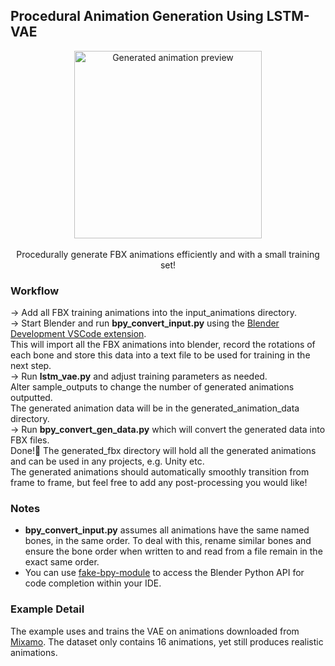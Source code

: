 ## Procedural Animation Generation Using LSTM-VAE
<p align="center">
<img src="https://github.com/user-attachments/assets/633781fc-e97e-4d8c-9fc5-1a635d4f590e" alt="Generated animation preview" width="300"/>
  <br />
  <br />
  Procedurally generate FBX animations efficiently and with a small training set!
</p>

### Workflow
-> Add all FBX training animations into the input_animations directory.  
-> Start Blender and run **bpy_convert_input.py** using the [Blender Development VSCode extension](https://marketplace.visualstudio.com/items?itemName=JacquesLucke.blender-development).  
This will import all the FBX animations into blender, record the rotations of each bone and store this data into a text file to be used for training in the next step.  
-> Run **lstm_vae.py** and adjust training parameters as needed.  
Alter sample_outputs to change the number of generated animations outputted.  
The generated animation data will be in the generated_animation_data directory.  
-> Run **bpy_convert_gen_data.py** which will convert the generated data into FBX files.  
Done!🎉 The generated_fbx directory will hold all the generated animations and can be used in any projects, e.g. Unity etc.  
The generated animations should automatically smoothly transition from frame to frame, but feel free to add any post-processing you would like!  

### Notes
- **bpy_convert_input.py** assumes all animations have the same named bones, in the same order. To deal with this, rename similar bones and ensure the bone order when written to and read from a file remain in the exact same order.
- You can use [fake-bpy-module](https://github.com/nutti/fake-bpy-module) to access the Blender Python API for code completion within your IDE.

### Example Detail
The example uses and trains the VAE on animations downloaded from [Mixamo](https://www.mixamo.com).
The dataset only contains 16 animations, yet still produces realistic animations.
